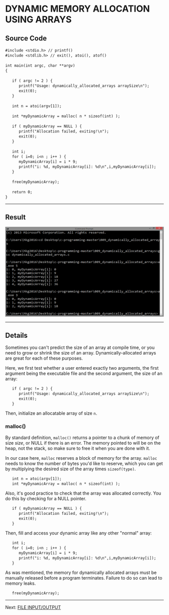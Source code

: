 <!-- Global site tag (gtag.js) - Google Analytics -->
<script async src="https://www.googletagmanager.com/gtag/js?id=UA-146817309-1"></script>
<script>
  window.dataLayer = window.dataLayer || [];
  function gtag(){dataLayer.push(arguments);}
  gtag('js', new Date());

  gtag('config', 'UA-146817309-1');
</script>

# DYNAMIC MEMORY ALLOCATION USING ARRAYS

## Source Code

```
#include <stdio.h> // printf()
#include <stdlib.h> // exit(), atoi(), atof()

int main(int argc, char **argv)
{

   if ( argc != 2 ) {
      printf("Usage: dynamically_allocated_arrays arraySize\n");
      exit(0);
   }

   int n = atoi(argv[1]);

   int *myDynamicArray = malloc( n * sizeof(int) );

   if ( myDynamicArray == NULL ) {
      printf("Allocation failed, exiting!\n");
      exit(0);
   }

   int i;
   for ( i=0; i<n ; i++ ) { 
      myDynamicArray[i] = i * 9;
      printf("i: %d, myDynamicArray[i]: %d\n",i,myDynamicArray[i]);
   }

   free(myDynamicArray);

   return 0;
}
```

***
## Result
![result](result.png)

***
## Details
Sometimes you can't predict the size
of an array at compile time, or you need
to grow or shrink the size of an array.
Dynamically-allocated arrays are great
for each of these purposes.

Here, we first test whether a user entered
exactly two arguments, the first argument
being the executable file and the second
argument, the size of an array:

```
   if ( argc != 2 ) {
      printf("Usage: dynamically_allocated_arrays arraySize\n");
      exit(0);
   }
```

Then,
initialize an allocatable array of size `n`.

### malloc()
By standard definition,
`malloc()` returns a pointer to a chunk 
of memory of size *size*, or NULL if there is an error. 
The memory pointed to will be on the heap, not the stack, 
so make sure to free it when you are done with it.

In our case here,
`malloc` reserves a block of memory for the array.
`malloc` needs to know the number of bytes you'd
like to reserve, which you can get by multiplying
the desired size of the array times `sizeof(type)`.

```
   int n = atoi(argv[1]);
   int *myDynamicArray = malloc( n * sizeof(int) );
```

Also, it's good practice to check that the array was
allocated correctly. You do this by checking for
a NULL pointer.

```
   if ( myDynamicArray == NULL ) {
      printf("Allocation failed, exiting!\n");
      exit(0);
   }
```

Then,
fill and access your dynamic array like any
other "normal" array:

```
   int i;
   for ( i=0; i<n ; i++ ) { 
      myDynamicArray[i] = i * 9;
      printf("i: %d, myDynamicArray[i]: %d\n",i,myDynamicArray[i]);
   }
```

As was mentioned, the memory for dynamically allocated arrays must 
be manually released before a program terminates.
Failure to do so can lead to memory leaks.

```
   free(myDynamicArray);
```

***
Next:
[FILE INPUT/OUTPUT](../010_file_IO)
